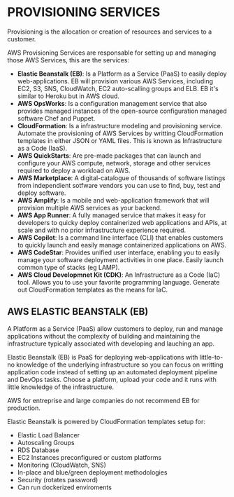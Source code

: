 # PROVISIONING SERVICES

Provisioning is the allocation or creation of resources and services to a customer.

AWS Provisioning Services are responsable for setting up and managing those AWS Services, this are the services:
 - **Elastic Beanstalk (EB)**: Is a Platform as a Service (PaaS) to easily deploy web-applications. EB will provision various AWS Services, including EC2, S3, SNS, CloudWatch, EC2 auto-scalling groups and ELB. EB it's similar to Heroku but in AWS cloud.
 - **AWS OpsWorks**: Is a configuration management service that also provides managed instances of the open-source configuration managed software Chef and Puppet.
 - **CloudFormation**: Is a infrastructure modeling and provisioning service. Automate the provisioning of AWS Services by writting CloudFormation templates in either JSON or YAML files. This is known as Infrastructure as a Code (IaaS).
 - **AWS QuickStarts**: Are pre-made packages that can launch and configure your AWS compute, network, storage and other services required to deploy a workload on AWS.
 - **AWS Marketplace**: A digital-catalogue of thousands of software listings from independient sotfware vendors you can use to find, buy, test and deploy software.
 - **AWS Amplify**: Is a mobile and web-application framework that will provision multiple AWS services as your backend.
 - **AWS App Runner**: A fully managed service that makes it easy for developers to quicky deploy containerized web applications and APIs, at scale and with no prior infrastructure experience required.
 - **AWS Copilot**: Is a command line interface (CLI) that enables customers to quickly launch and easily manage containerized applications on AWS.
 - **AWS CodeStar**: Provides unified user interface, enabling you to easily manage your software deployment activities in one place. Easily launch common type of stacks (eg LAMP).
 - **AWS Cloud Developmnet Kit (CDK)**: An Infrastructure as a Code (IaC) tool. Allows you to use your favorite programming language. Generate out CloudFormation templates as the means for IaC.

## AWS ELASTIC BEANSTALK (EB)

A Platform as a Service (PaaS) allow customers to deploy, run and manage applications without the complexity of building and maintaining the infrastructure typically associated with developing and lauching an app.

Elastic Beanstalk (EB) is PaaS for deploying web-applications with little-to-no knowledge of the underlying infrastructure so you can focus on writting application code instead of setting up an automated deployment pipeline and DevOps tasks. Choose a platform, upload your code and it runs with little knowledge of the infrastructure.

AWS for entreprise and large companies do not recommend EB for production.

Elastic Beanstalk is powered by CloudFormation templates setup for:
 - Elastic Load Balancer
 - Autoscaling Groups
 - RDS Database
 - EC2 Instances preconfigured or custom platforms
 - Monitoring (CloudWatch, SNS)
 - In-place and blue/green deployment methodologies
 - Security (rotates password)
 - Can run dockerized enviroments